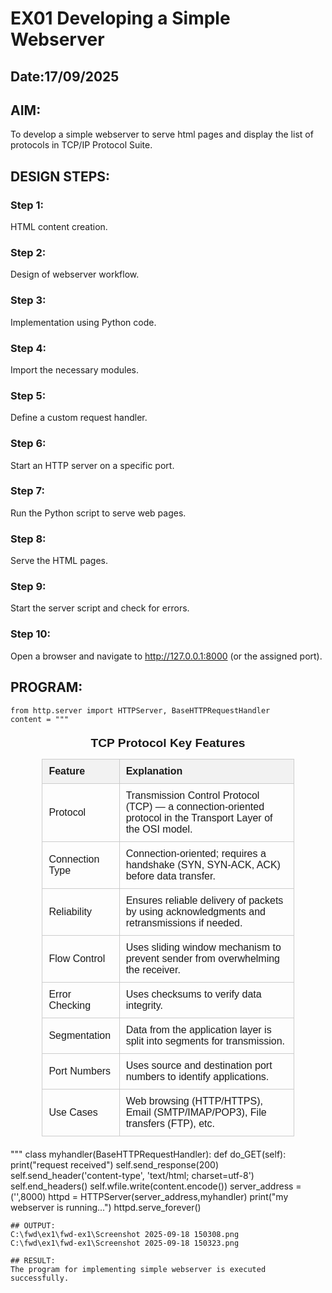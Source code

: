 # EX01 Developing a Simple Webserver
## Date:17/09/2025

## AIM:
To develop a simple webserver to serve html pages and display the list of protocols in TCP/IP Protocol Suite.

## DESIGN STEPS:
### Step 1: 
HTML content creation.

### Step 2:
Design of webserver workflow.

### Step 3:
Implementation using Python code.

### Step 4:
Import the necessary modules.

### Step 5:
Define a custom request handler.

### Step 6:
Start an HTTP server on a specific port.

### Step 7:
Run the Python script to serve web pages.

### Step 8:
Serve the HTML pages.

### Step 9:
Start the server script and check for errors.

### Step 10:
Open a browser and navigate to http://127.0.0.1:8000 (or the assigned port).

## PROGRAM:
~~~
from http.server import HTTPServer, BaseHTTPRequestHandler
content = """
~~~
<!DOCTYPE html>
<html>
<head>
  <meta charset="UTF-8">
  <title>TCP Protocol Overview</title>
  <style>
    table {
      width: 80%;
      border-collapse: collapse;
      margin: 20px auto;
      font-family: Arial, sans-serif;
    }
    th, td {
      border: 1px solid #ccc;
      padding: 10px;
      text-align: left;
    }
    th {
      background-color: #f2f2f2;
    }
    caption {
      caption-side: top;
      font-weight: bold;
      margin-bottom: 10px;
      font-size: 1.2em;
    }
  </style>
</head>
<body>

<table>
  <caption>TCP Protocol Key Features</caption>
  <tr>
    <th>Feature</th>
    <th>Explanation</th>
  </tr>
  <tr>
    <td>Protocol</td>
    <td>Transmission Control Protocol (TCP) — a connection-oriented protocol in the Transport Layer of the OSI model.</td>
  </tr>
  <tr>
    <td>Connection Type</td>
    <td>Connection-oriented; requires a handshake (SYN, SYN-ACK, ACK) before data transfer.</td>
  </tr>
  <tr>
    <td>Reliability</td>
    <td>Ensures reliable delivery of packets by using acknowledgments and retransmissions if needed.</td>
  </tr>
  <tr>
    <td>Flow Control</td>
    <td>Uses sliding window mechanism to prevent sender from overwhelming the receiver.</td>
  </tr>
  <tr>
    <td>Error Checking</td>
    <td>Uses checksums to verify data integrity.</td>
  </tr>
  <tr>
    <td>Segmentation</td>
    <td>Data from the application layer is split into segments for transmission.</td>
  </tr>
  <tr>
    <td>Port Numbers</td>
    <td>Uses source and destination port numbers to identify applications.</td>
  </tr>
  <tr>
    <td>Use Cases</td>
    <td>Web browsing (HTTP/HTTPS), Email (SMTP/IMAP/POP3), File transfers (FTP), etc.</td>
  </tr>
</table>

</body>
</html>

"""
class myhandler(BaseHTTPRequestHandler):
    def do_GET(self):
        print("request received")
        self.send_response(200)
        self.send_header('content-type', 'text/html; charset=utf-8')
        self.end_headers()
        self.wfile.write(content.encode())
server_address = ('',8000)
httpd = HTTPServer(server_address,myhandler)
print("my webserver is running...")
httpd.serve_forever()
~~~
## OUTPUT:
C:\fwd\ex1\fwd-ex1\Screenshot 2025-09-18 150308.png
C:\fwd\ex1\fwd-ex1\Screenshot 2025-09-18 150323.png

## RESULT:
The program for implementing simple webserver is executed successfully.


